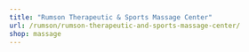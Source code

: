 ```yaml
---
title: "Rumson Therapeutic & Sports Massage Center"
url: /rumson/rumson-therapeutic-and-sports-massage-center/
shop: massage
---
```

